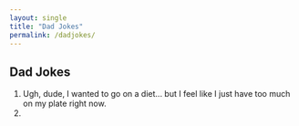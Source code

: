 ```yaml
---
layout: single
title: "Dad Jokes"
permalink: /dadjokes/
---
```


## Dad Jokes

1. Ugh, dude, I wanted to go on a diet... but I feel like I just have too much on my plate right
   now.
2.
